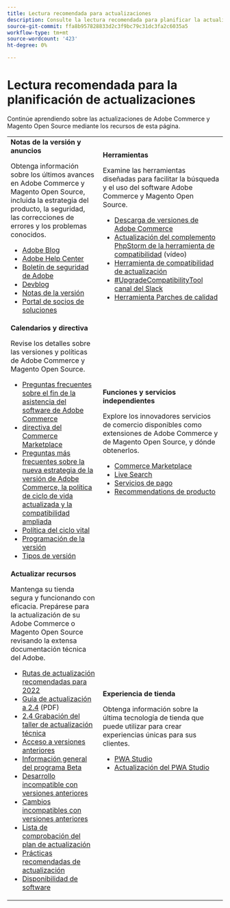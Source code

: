 ```yaml
---
title: Lectura recomendada para actualizaciones
description: Consulte la lectura recomendada para planificar la actualización de Adobe Commerce o Magento Open Source.
source-git-commit: ffa8b957828833d2c3f9bc79c31dc3fa2c6035a5
workflow-type: tm+mt
source-wordcount: '423'
ht-degree: 0%

---
```



# Lectura recomendada para la planificación de actualizaciones

Continúe aprendiendo sobre las actualizaciones de Adobe Commerce y Magento Open Source mediante los recursos de esta página.

<table>
  <tbody>
    <tr>
      <td><strong>Notas de la versión y anuncios</strong>
        <p>Obtenga información sobre los últimos avances en Adobe Commerce y Magento Open Source, incluida la estrategia del producto, la seguridad, las correcciones de errores y los problemas conocidos.</p>
          <ul>
            <li><a href="https://blog.adobe.com/">Adobe Blog</a></li>
            <li><a href="https://support.magento.com/hc/en-us">Adobe Help Center</a></li>
            <li><a href="https://helpx.adobe.com/security/products/magento/apsb22-12.html">Boletín de seguridad de Adobe</a></li>
            <li><a href="https://community.magento.com/t5/Magento-DevBlog/bg-p/devblog">Devblog</a></li>
            <li><a href="https://devdocs.magento.com/guides/v2.4/release-notes/bk-release-notes.html">Notas de la versión</a></li>
            <li><a href="https://solutionpartners.adobe.com/solution-partners.html">Portal de socios de soluciones</a></li>
          </ul>
        </td>
      <td><strong>Herramientas</strong>
        <p>Examine las herramientas diseñadas para facilitar la búsqueda y el uso del software Adobe Commerce y Magento Open Source.</p>
          <ul>
            <li><a href="https://magento.com/tech-resources/downloads">Descarga de versiones de Adobe Commerce</li>
            <li><a href="https://experienceleague.adobe.com/docs/commerce-learn/tutorials/uct-phpstorm.html?lang=en">Actualización del complemento PhpStorm de la herramienta de compatibilidad</a> (vídeo)</li>
            <li><a href="../upgrade-compatibility-tool/overview.md">Herramienta de compatibilidad de actualización</a></li>
            <li><a href="https://magentocommeng.slack.com/archives/C019Y143U9F">#UpgradeCompatibilityTool canal del Slack</a></li>
            <li><a href="https://experienceleague.adobe.com/docs/commerce-operations/tools/quality-patches-tool/usage.html">Herramienta Parches de calidad</a></li>
          </ul>
      </td>
    </tr>
    <tr>
      <td><strong>Calendarios y directiva</strong>
        <p>Revise los detalles sobre las versiones y políticas de Adobe Commerce y Magento Open Source.</p>
          <ul>
            <li><a href="https://support.magento.com/hc/en-us/articles/4965909814797-Adobe-Commerce-Software-End-of-Support-FAQ">Preguntas frecuentes sobre el fin de la asistencia del software de Adobe Commerce</a></li>
            <li><a href="https://marketplacesupport.magento.com/hc/en-us/articles/4413722432653">directiva del Commerce Marketplace</a></li>
            <li><a href="https://support.magento.com/hc/en-us/articles/4409421516301-FAQ-for-New-Adobe-Commerce-Release-Strategy-and-Updated-Lifecycle-Policy">Preguntas más frecuentes sobre la nueva estrategia de la versión de Adobe Commerce, la política de ciclo de vida actualizada y la compatibilidad ampliada</a></li>
            <li><a href="https://www.adobe.com/content/dam/cc/en/legal/terms/enterprise/pdfs/Adobe-Commerce-Software-Lifecycle-Policy.pdf">Política del ciclo vital</a></li>
            <li><a href="https://devdocs.magento.com/release/">Programación de la versión</a></li>
            <li><a href="https://devdocs.magento.com/release/policy/">Tipos de versión</a></li>
          </ul>
        </td>
      <td><strong>Funciones y servicios independientes</strong>
        <p>Explore los innovadores servicios de comercio disponibles como extensiones de Adobe Commerce y de Magento Open Source, y dónde obtenerlos.</p>
          <ul>
            <li><a href="https://marketplace.magento.com/">Commerce Marketplace</a></li>
            <li><a href="https://marketplace.magento.com/magento-live-search.html">Live Search</a></li>
            <li><a href="https://marketplace.magento.com/magento-payment-services.html">Servicios de pago</a></li>
            <li><a href="https://marketplace.magento.com/magento-product-recommendations.html">Recommendations de producto</a></li>
          </ul>
      </td>
    </tr>
    <tr>
      <td><strong>Actualizar recursos</strong>
        <p>Mantenga su tienda segura y funcionando con eficacia. Prepárese para la actualización de su Adobe Commerce o Magento Open Source revisando la extensa documentación técnica del Adobe.</p>
          <ul>
            <li><a href="recommended-upgrade-paths-2022.md">Rutas de actualización recomendadas para 2022</a></li>
            <li><a href="../../assets/upgrade-guide/adobe-commerce-2-4-upgrade-guide.pdf">Guía de actualización a 2.4</a> (PDF)</li>
            <li><a href="https://experienceleague.adobe.com/docs/commerce-learn/tutorials/upgrade-workshop.html?lang=en">2.4 Grabación del taller de actualización técnica</a></li>
            <li><a href="https://support.magento.com/hc/en-us/articles/360034120932">Acceso a versiones anteriores</a></li>
            <li><a href="https://devdocs.magento.com/release/beta-program.html">Información general del programa Beta</a></li>
            <li><a href="https://developer.adobe.com/commerce/contributor/guides/code-contributions/backward-compatibility-policy/">Desarrollo incompatible con versiones anteriores</a></li>
            <li><a href="https://devdocs.magento.com/guides/v2.4/release-notes/backward-incompatible-changes/index.html">Cambios incompatibles con versiones anteriores</a></li>
            <li><a href="https://support.magento.com/hc/en-us/articles/360057968951-Upgrade-plan-checklist-for-Adobe-Commerce">Lista de comprobación del plan de actualización</a></li>
            <li><a href="../prepare/best-practices.md">Prácticas recomendadas de actualización</a></li>
            <li><a href="https://devdocs.magento.com/release/availability.html">Disponibilidad de software</a></li>
          </ul>
      </td>
      <td><strong>Experiencia de tienda</strong>
        <p>Obtenga información sobre la última tecnología de tienda que puede utilizar para crear experiencias únicas para sus clientes.</p>
          <ul>
            <li><a href="https://developer.adobe.com/commerce/pwa-studio/">PWA Studio</a></li>
            <li><a href="https://developer.adobe.com/commerce/pwa-studio/guides/upgrading-versions">Actualización del PWA Studio</a></li>
          </ul>
      </td>
    </tr>
  </tbody>
</table>